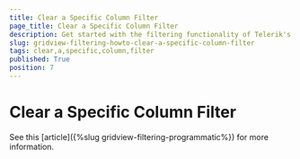 ```yaml
---
title: Clear a Specific Column Filter
page_title: Clear a Specific Column Filter
description: Get started with the filtering functionality of Telerik's {{ site.framework_name }} DataGrid and learn how to clear a specific column filter.
slug: gridview-filtering-howto-clear-a-specific-column-filter
tags: clear,a,specific,column,filter
published: True
position: 7
---
```


# Clear a Specific Column Filter


See this [article]({%slug gridview-filtering-programmatic%}) for more information.
